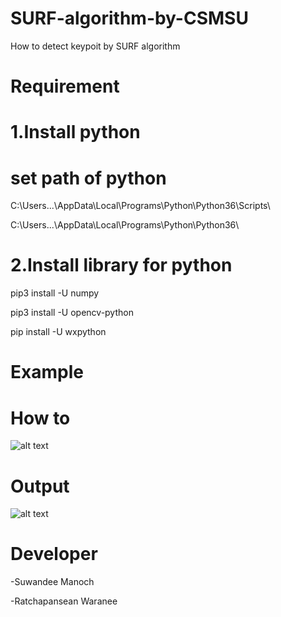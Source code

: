 # SURF-algorithm-by-CSMSU
How to detect keypoit by SURF algorithm
# Requirement
# 1.Install python
# set path of python
C:\Users...\AppData\Local\Programs\Python\Python36\Scripts\

C:\Users...\AppData\Local\Programs\Python\Python36\

# 2.Install library for python

pip3 install -U numpy

pip3 install -U opencv-python

pip install -U wxpython


# Example

# How to 

![alt text](https://scontent.fbkk1-2.fna.fbcdn.net/v/t1.15752-9/48220599_2252499911671144_2457339991940923392_n.png?_nc_cat=110&_nc_eui2=AeHAa6d3FfIomeGqPlY2Hmk6pz3WdhSPG3O5qidX0gdAq4TS5hl3TRHbgP8vS5ES1kao9q14jDofDFdxPC3S6cnY4mxMzf74UXfzuoSioQiifw&_nc_ht=scontent.fbkk1-2.fna&oh=442ef787baa48a90be2ed1b4c86a9698&oe=5CA6A3CA)

# Output

![alt text](https://scontent.fbkk1-3.fna.fbcdn.net/v/t1.15752-9/48266614_1140380782790331_8859773505873379328_n.png?_nc_cat=109&_nc_eui2=AeGs_4nfBZqvgagJiaw6Q-vfTDNGbAPSQPxuC4PiLs7WoNIh_ztfLFWEOp3rOmHhd7H-VaL4C59CH8AvWbLQYf2CNVcNCi_BYkGYGbgMs_N6-g&_nc_ht=scontent.fbkk1-3.fna&oh=401b8987c34814a0ab57621ec97f1ec2&oe=5C9E9E75)

# Developer
-Suwandee Manoch

-Ratchapansean Waranee
